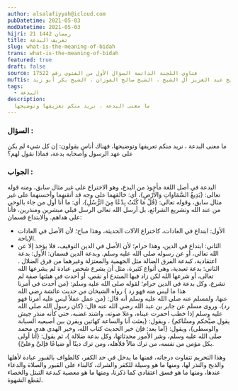 ```yaml
---
author: alsalafiyyah@icloud.com
pubDatetime: 2021-05-03
modDatetime: 2021-05-03
hijri: 21 رمضان 1442
title: تعريف البدعة
slug: what-is-the-meaning-of-bidah
trans: what-is-the-meaning-of-bidah
featured: true
draft: false
source: فتاوى اللجنة الدائمة السؤال الأول من الفتوى رقم 17522
muftis: الشيخ بن باز ، الشيخ عبد العزيز آل الشيخ ، الشيخ صالح الفوزان ، الشيخ بكر أبو زيد
tags:
  - البدعة
description:
  ما معنى البدعة ، نريد منكم تعريفها وتوضيحها
---
```


### السؤال :
ما معنى البدعة ، نريد منكم تعريفها وتوضيحها، فهناك أناس يقولون: إن كل شيء لم يكن على عهد الرسول وأصحابه بدعة، فماذا نقول لهم؟

### الجواب :
البدعة في أصل اللغة مأخوذ من البدع، وهو الاختراع على غير مثال سابق، ومنه قوله تعالى: {بَدِيعُ السَّمَاوَاتِ وَالأَرْضِ}، أي: خالقهما على وجه قد أتقنهما وأحسنهما على غير مثال سابق، وقوله تعالى: {قُلْ مَا كُنْتُ بِدْعًا مِنَ الرُّسُلِ}، أي: ما أنا أول من جاء بالوحي من عند الله وتشريع الشرائع، بل أرسل الله تعالى الرسل قبلي مبشرين ومنذرين، فأنا على هداهم. والابتداع قسمان: 
- الأول: ابتداع في العادات، كاختراع الآلات الحديثة، وهذا مباح؛ لأن الأصل في العادات الإباحة. 
- الثاني: ابتداع في الدين، وهذا حرام؛ لأن الأصل في الدين التوقيف، فلا يؤخذ إلا عن الله تعالى، أو عن رسوله صلى الله عليه وسلم. وبدعة الدين قسمان: الأول: بدعة اعتقادية، كبدعة الفرق الضالة مثل الجهمية والمعتزلة وغيرهما من فرق الضلال . الثاني: بدعة تعبدية، وهي أنواع كثيرة، مثل أن يشرع شخص عبادة لم يشرعها الله تعالى، أو شرعها الله لكن زاد فيها المبتدع أو نقص، أو أحدث في هيئتها صفة لم تشرع، وكل بدعة في الدين حرام؛ لقوله صلى الله عليه وسلم: {من أحدث في أمرنا هذا ما ليس منه فهو رد } رواه الشيخان من حديث عائشة رضي الله عنها، ولمسلم عنه صلى الله عليه وسلم أنه قال: {من عمل عملاً ليس عليه أمرنا فهو رد}، وروى مسلم عن جابر بن عبد الله رضي الله عنه قال: {كان رسول الله صلى الله عليه وسلم إذا خطب احمرت عيناه، وعلا صوته، واشتد غضبه، حتى كأنه منذر جيش يقول صبَّحكم ومسَّاكم} ، ويقول: {بعثت أنا والساعة كهاتين ويقرن بين أصبعيه السبابة والوسطى}، ويقول: {أما بعد: فإن خير الحديث كتاب الله، وخير الهدي هدي محمد صلى الله عليه وسلم، وشر الأمور محدثاتها، وكل بدعة ضلالة }، ثم يقول: {أنا أولى بكل مؤمن من نفسه، من ترك مالاً فلأهله، ومن ترك دينًا أو ضياعًا فإليَّ وعليَّ}. 

وهذا التحريم تتفاوت درجاته، فمنها ما يدخل في حد الكفر، كالطواف بالقبور عبادة لأهلها والذبح والنذر لها، ومنها ما هو وسيلة للكفر والشرك، كالبناء على القبور والصلاة والدعاء عندها، ومنها ما هو فسق اعتقادي كما ذكرنا، ومنها ما هو معصية كبدعة التبتل والخصاء لقطع الشهوة. 

